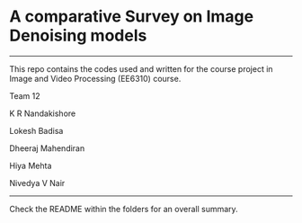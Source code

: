 # A comparative Survey on Image Denoising models
-----------
This repo contains the codes used and written for the course project in <bold>Image and Video Processing (EE6310)</bold> course.

Team 12

K R Nandakishore

Lokesh Badisa

Dheeraj Mahendiran

Hiya Mehta

Nivedya V Nair

-----------

Check the README within the folders for an overall summary.
